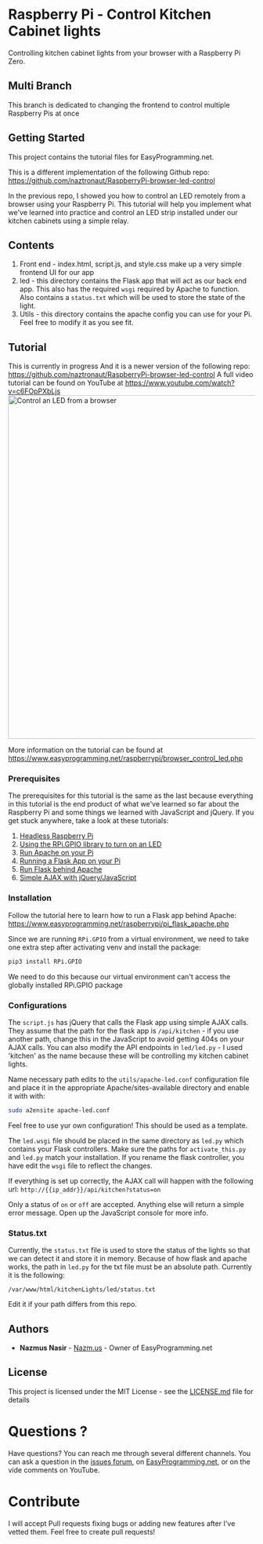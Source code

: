 # Raspberry Pi - Control Kitchen Cabinet lights

Controlling kitchen cabinet lights from your browser with a Raspberry Pi Zero.

## Multi Branch

This branch is dedicated to changing the frontend to control multiple Raspberry Pis at once

## Getting Started

This project contains the tutorial files for EasyProgramming.net. 

This is a different implementation of the following Github repo: https://github.com/naztronaut/RaspberryPi-browser-led-control

In the previous repo, I showed you how to control an LED remotely from a browser using your Raspberry Pi. This tutorial will help you
implement what we've learned into practice and control an LED strip installed under our kitchen cabinets using a simple
relay. 

## Contents

1. Front end - index.html, script.js, and style.css make up a very simple frontend UI for our app
2. led - this directory contains the Flask app that will act as our back end app. This also has the required `wsgi`
required by Apache to function.  Also contains a `status.txt` which will be used to store the state of the light. 
3. Utils - this directory contains the apache config you can use for your Pi. Feel free to modify it as you see fit. 

## Tutorial
This is currently in progress And it is a newer version of the following repo: https://github.com/naztronaut/RaspberryPi-browser-led-control
A full video tutorial can be found on YouTube at https://www.youtube.com/watch?v=c6FOpPXbLjs
<a href="https://www.youtube.com/watch?v=c6FOpPXbLjs" target="_blank"><img src="https://www.easyprogramming.net/img/ledBrowserControl.png" width="700px" alt="Control an LED from a browser"></a>

More information on the tutorial can be found at https://www.easyprogramming.net/raspberrypi/browser_control_led.php

### Prerequisites
The prerequisites for this tutorial is the same as the last because everything in this tutorial is the end product of what we've learned so far about 
the Raspberry Pi and some things we learned with JavaScript and jQuery. If you get stuck anywhere, take a look at these tutorials:

1. [Headless Raspberry Pi](https://www.easyprogramming.net/raspberrypi/headless_raspbery_pi.php)
2. [Using the RPi.GPIO library to turn on an LED](https://www.easyprogramming.net/raspberrypi/gpiozero_rpigpio_led.php)
3. [Run Apache on your Pi](https://www.easyprogramming.net/raspberrypi/pi_apache_web_server.php)
4. [Running a Flask App on your Pi](https://www.easyprogramming.net/raspberrypi/pi_flask_app_server.php)
5. [Run Flask behind Apache](https://www.easyprogramming.net/raspberrypi/pi_flask_apache.php)
6. [Simple AJAX with jQuery/JavaScript](https://www.easyprogramming.net/jQuery/get_data_ajax_method.php)

### Installation 

Follow the tutorial here to learn how to run a Flask app behind Apache: https://www.easyprogramming.net/raspberrypi/pi_flask_apache.php

Since we are running `RPi.GPIO` from a virtual environment, we need to take one extra step after activating venv and install the package:

```bash
pip3 install RPi.GPIO
```

We need to do this because our virtual environment can't access the globally installed RPi.GPIO package

### Configurations

The `script.js` has jQuery that calls the Flask app using simple AJAX calls. They assume that the path for the flask app is `/api/kitchen` - 
if you use another path, change this in the JavaScript to avoid getting 404s on your AJAX calls. You can also modify the API endpoints in `led/led.py` - I used 'kitchen'
as the name because these will be controlling my kitchen cabinet lights.

Name necessary path edits to the `utils/apache-led.conf` configuration file and place it in the appropriate Apache/sites-available directory and enable it with with:

```bash
sudo a2ensite apache-led.conf
```

Feel free to use yur own configuration! This should be used as a template. 

The `led.wsgi` file should be placed in the same directory as `led.py` which contains your Flask controllers. Make sure the paths for `activate_this.py` and `led.py` match
your installation. If you rename the flask controller, you have edit the `wsgi` file to reflect the changes. 

If everything is set up correctly, the AJAX call will happen with the following url: `http://{{ip_addr}}/api/kitchen?status=on`

Only a status of `on` or `off` are accepted. Anything else will return a simple error message. Open up the JavaScript console for more info.  

### Status.txt

Currently, the `status.txt` file is used to store the status of the lights so that we can detect it and store it in memory. Because of how flask and apache works,
the path in `led.py` for the txt file must be an absolute path. Currently it is the following:

```
/var/www/html/kitchenLights/led/status.txt
```

Edit it if your path differs from this repo. 

## Authors
* **Nazmus Nasir** - [Nazm.us](https://nazm.us) - Owner of EasyProgramming.net

## License

This project is licensed under the MIT License - see the [LICENSE.md](LICENSE.md) file for details

# Questions ?
Have questions? You can reach me through several different channels. You can ask a question in the  [issues forum](/../../issues), 
on [EasyProgramming.net](https://www.easyprogramming.net), or on the vide comments on YouTube. 


# Contribute 
I will accept Pull requests fixing bugs or adding new features after I've vetted them. Feel free to create pull requests! 